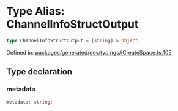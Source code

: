 # Type Alias: ChannelInfoStructOutput

```ts
type ChannelInfoStructOutput = [string] & object;
```

Defined in: [packages/generated/dev/typings/ICreateSpace.ts:105](https://github.com/towns-protocol/towns/blob/0db1fd0ac7258e8db8cedfb6183e8eade8284fa1/packages/generated/dev/typings/ICreateSpace.ts#L105)

## Type declaration

### metadata

```ts
metadata: string;
```
